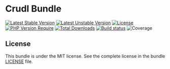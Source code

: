 # Crudl Bundle

[![Latest Stable Version](https://poser.pugx.org/softspring/crudl-bundle/v/stable.svg)](https://packagist.org/packages/softspring/crudl-bundle)
[![Latest Unstable Version](https://poser.pugx.org/softspring/crudl-bundle/v/unstable.svg)](https://packagist.org/packages/softspring/crudl-bundle)
[![License](https://poser.pugx.org/softspring/crudl-bundle/license.svg)](https://packagist.org/packages/softspring/crudl-bundle)
[![PHP Version Require](http://poser.pugx.org/softspring/crudl-bundle/require/php)](https://packagist.org/packages/softspring/crudl-bundle)
[![Total Downloads](https://poser.pugx.org/softspring/crudl-bundle/downloads)](https://packagist.org/packages/softspring/crudl-bundle)
[![Build status](https://github.com/softspring/crudl-bundle/actions/workflows/php.yml/badge.svg?branch=5.2)](https://github.com/softspring/crudl-bundle/actions/workflows/php.yml)
![Coverage](https://raw.githubusercontent.com/softspring/crudl-bundle/5.2/.github/badges/coverage.svg)


## License

This bundle is under the MIT license. See the complete license in the bundle [LICENSE](LICENSE) file.
